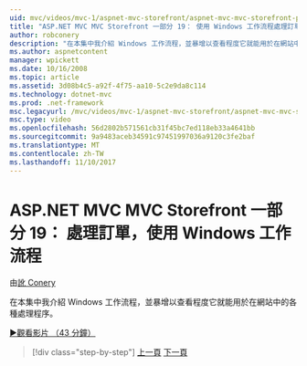 ```yaml
---
uid: mvc/videos/mvc-1/aspnet-mvc-storefront/aspnet-mvc-mvc-storefront-part-19-processing-orders-with-windows-workflow
title: "ASP.NET MVC MVC Storefront 一部分 19： 使用 Windows 工作流程處理訂單 |Microsoft 文件"
author: robconery
description: "在本集中我介紹 Windows 工作流程，並暴增以查看程度它就能用於在網站中的各種處理程序。"
ms.author: aspnetcontent
manager: wpickett
ms.date: 10/16/2008
ms.topic: article
ms.assetid: 3d08b4c5-a92f-4f75-aa10-5c2e9da8c114
ms.technology: dotnet-mvc
ms.prod: .net-framework
msc.legacyurl: /mvc/videos/mvc-1/aspnet-mvc-storefront/aspnet-mvc-mvc-storefront-part-19-processing-orders-with-windows-workflow
msc.type: video
ms.openlocfilehash: 56d2802b571561cb31f45bc7ed118eb33a4641bb
ms.sourcegitcommit: 9a9483aceb34591c97451997036a9120c3fe2baf
ms.translationtype: MT
ms.contentlocale: zh-TW
ms.lasthandoff: 11/10/2017
---
```

<a name="aspnet-mvc-mvc-storefront-part-19-processing-orders-with-windows-workflow"></a>ASP.NET MVC MVC Storefront 一部分 19： 處理訂單，使用 Windows 工作流程
====================
由[訛 Conery](https://github.com/robconery)

在本集中我介紹 Windows 工作流程，並暴增以查看程度它就能用於在網站中的各種處理程序。

[&#9654;觀看影片 （43 分鐘）](https://channel9.msdn.com/Blogs/ASP-NET-Site-Videos/aspnet-mvc-mvc-storefront-part-19-processing-orders-with-windows-workflow)

>[!div class="step-by-step"]
[上一頁](aspnet-mvc-storefront-part-18-creating-an-experience.md)
[下一頁](aspnet-mvc-storefront-part-19a-windows-workflow-followup.md)
